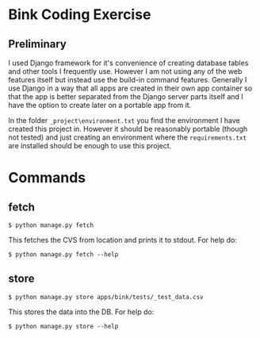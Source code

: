 Bink Coding Exercise
====================

Preliminary
-----------
I used Django framework for it's convenience of creating database tables and
other tools I frequently use.
However I am not using any of the web features itself but instead use the 
build-in command features. Generally I use Django in a way that all apps are
created in their own app container so that the app is better separated from the
Django server parts itself and I have the option to create later on a portable
app from it.

In the folder `_project\environment.txt` you find the environment I have created
this project in. However it should be reasonably portable (though not tested)
and just creating an environment where the `requirements.txt` are installed
should be enough to use this project.

Commands
========
fetch
-----
```console
$ python manage.py fetch
```
This fetches the CVS from location and prints it to stdout. For help do:

```console
$ python manage.py fetch --help
```

store
-----
```console
$ python manage.py store apps/bink/tests/_test_data.csv
```
This stores the data into the DB. For help do:

```console
$ python manage.py store --help
```
